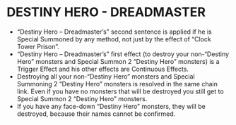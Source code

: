 
# DESTINY HERO - DREADMASTER

*   “Destiny Hero – Dreadmaster’s” second sentence is applied if he is Special Summoned by any method, not just by the effect of “Clock Tower Prison”.
*   “Destiny Hero – Dreadmaster’s” first effect (to destroy your non-“Destiny Hero” monsters and Special Summon 2 “Destiny Hero” monsters) is a Trigger Effect and his other effects are Continuous Effects.
*   Destroying all your non-“Destiny Hero” monsters and Special Summoning 2 “Destiny Hero” monsters is resolved in the same chain link. Even if you have no monsters that will be destroyed you still get to Special Summon 2 “Destiny Hero” monsters.
*   If you have any face-down “Destiny Hero” monsters, they will be destroyed, because their names cannot be confirmed.

  